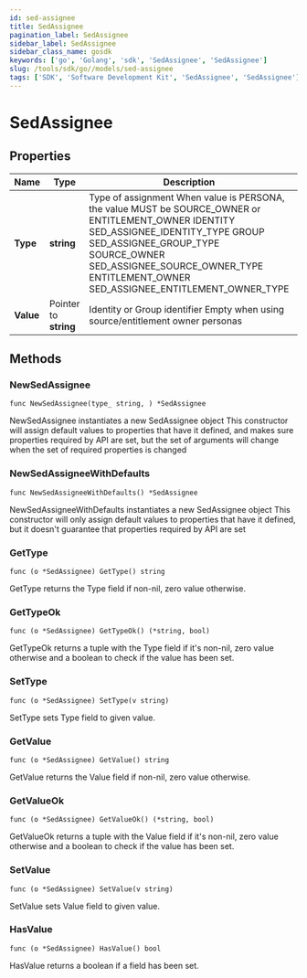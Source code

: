 ```yaml
---
id: sed-assignee
title: SedAssignee
pagination_label: SedAssignee
sidebar_label: SedAssignee
sidebar_class_name: gosdk
keywords: ['go', 'Golang', 'sdk', 'SedAssignee', 'SedAssignee'] 
slug: /tools/sdk/go//models/sed-assignee
tags: ['SDK', 'Software Development Kit', 'SedAssignee', 'SedAssignee']
---
```


# SedAssignee

## Properties

Name | Type | Description | Notes
------------ | ------------- | ------------- | -------------
**Type** | **string** | Type of assignment When value is PERSONA, the value MUST be SOURCE_OWNER or ENTITLEMENT_OWNER IDENTITY SED_ASSIGNEE_IDENTITY_TYPE GROUP SED_ASSIGNEE_GROUP_TYPE SOURCE_OWNER SED_ASSIGNEE_SOURCE_OWNER_TYPE ENTITLEMENT_OWNER SED_ASSIGNEE_ENTITLEMENT_OWNER_TYPE | 
**Value** | Pointer to **string** | Identity or Group identifier Empty when using source/entitlement owner personas | [optional] 

## Methods

### NewSedAssignee

`func NewSedAssignee(type_ string, ) *SedAssignee`

NewSedAssignee instantiates a new SedAssignee object
This constructor will assign default values to properties that have it defined,
and makes sure properties required by API are set, but the set of arguments
will change when the set of required properties is changed

### NewSedAssigneeWithDefaults

`func NewSedAssigneeWithDefaults() *SedAssignee`

NewSedAssigneeWithDefaults instantiates a new SedAssignee object
This constructor will only assign default values to properties that have it defined,
but it doesn't guarantee that properties required by API are set

### GetType

`func (o *SedAssignee) GetType() string`

GetType returns the Type field if non-nil, zero value otherwise.

### GetTypeOk

`func (o *SedAssignee) GetTypeOk() (*string, bool)`

GetTypeOk returns a tuple with the Type field if it's non-nil, zero value otherwise
and a boolean to check if the value has been set.

### SetType

`func (o *SedAssignee) SetType(v string)`

SetType sets Type field to given value.


### GetValue

`func (o *SedAssignee) GetValue() string`

GetValue returns the Value field if non-nil, zero value otherwise.

### GetValueOk

`func (o *SedAssignee) GetValueOk() (*string, bool)`

GetValueOk returns a tuple with the Value field if it's non-nil, zero value otherwise
and a boolean to check if the value has been set.

### SetValue

`func (o *SedAssignee) SetValue(v string)`

SetValue sets Value field to given value.

### HasValue

`func (o *SedAssignee) HasValue() bool`

HasValue returns a boolean if a field has been set.


